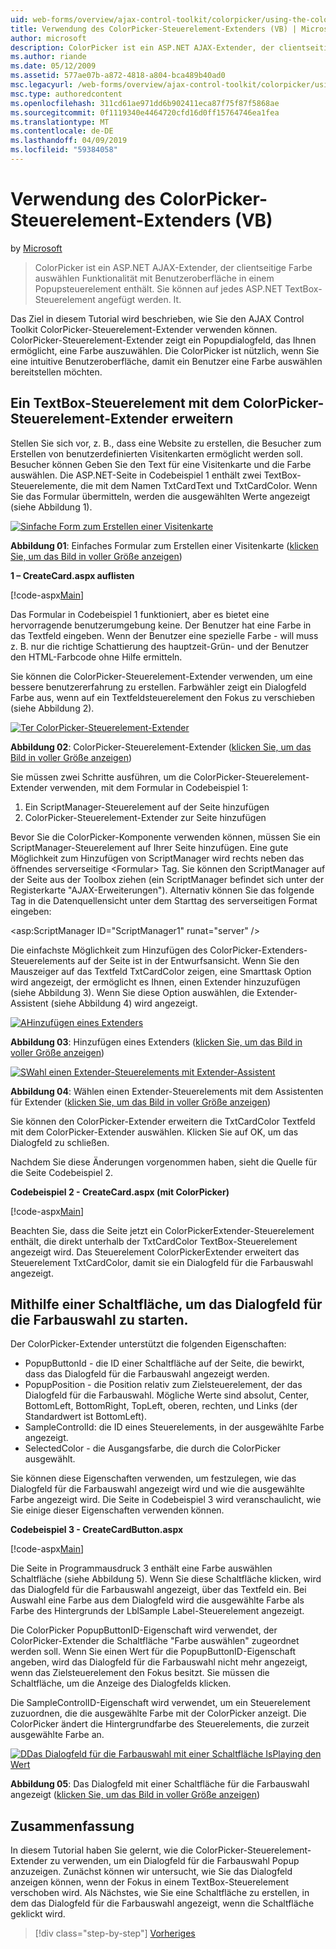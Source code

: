 ```yaml
---
uid: web-forms/overview/ajax-control-toolkit/colorpicker/using-the-colorpicker-control-extender-vb
title: Verwendung des ColorPicker-Steuerelement-Extenders (VB) | Microsoft-Dokumentation
author: microsoft
description: ColorPicker ist ein ASP.NET AJAX-Extender, der clientseitige Farbe auswählen Funktionalität mit Benutzeroberfläche in einem Popupsteuerelement enthält. Sie können jeder ASP.NET angefügt werden...
ms.author: riande
ms.date: 05/12/2009
ms.assetid: 577ae07b-a872-4818-a804-bca489b40ad0
msc.legacyurl: /web-forms/overview/ajax-control-toolkit/colorpicker/using-the-colorpicker-control-extender-vb
msc.type: authoredcontent
ms.openlocfilehash: 311cd61ae971dd6b902411eca87f75f87f5868ae
ms.sourcegitcommit: 0f1119340e4464720cfd16d0ff15764746ea1fea
ms.translationtype: MT
ms.contentlocale: de-DE
ms.lasthandoff: 04/09/2019
ms.locfileid: "59384058"
---
```

# <a name="using-the-colorpicker-control-extender-vb"></a>Verwendung des ColorPicker-Steuerelement-Extenders (VB)

by [Microsoft](https://github.com/microsoft)

> ColorPicker ist ein ASP.NET AJAX-Extender, der clientseitige Farbe auswählen Funktionalität mit Benutzeroberfläche in einem Popupsteuerelement enthält. Sie können auf jedes ASP.NET TextBox-Steuerelement angefügt werden. It.


Das Ziel in diesem Tutorial wird beschrieben, wie Sie den AJAX Control Toolkit ColorPicker-Steuerelement-Extender verwenden können. ColorPicker-Steuerelement-Extender zeigt ein Popupdialogfeld, das Ihnen ermöglicht, eine Farbe auszuwählen. Die ColorPicker ist nützlich, wenn Sie eine intuitive Benutzeroberfläche, damit ein Benutzer eine Farbe auswählen bereitstellen möchten.

## <a name="extending-a-textbox-control-with-the-colorpicker-control-extender"></a>Ein TextBox-Steuerelement mit dem ColorPicker-Steuerelement-Extender erweitern

Stellen Sie sich vor, z. B., dass eine Website zu erstellen, die Besucher zum Erstellen von benutzerdefinierten Visitenkarten ermöglicht werden soll. Besucher können Geben Sie den Text für eine Visitenkarte und die Farbe auswählen. Die ASP.NET-Seite in Codebeispiel 1 enthält zwei TextBox-Steuerelemente, die mit dem Namen TxtCardText und TxtCardColor. Wenn Sie das Formular übermitteln, werden die ausgewählten Werte angezeigt (siehe Abbildung 1).


[![Sinfache Form zum Erstellen einer Visitenkarte](using-the-colorpicker-control-extender-vb/_static/image1.jpg)](using-the-colorpicker-control-extender-vb/_static/image1.png)

**Abbildung 01**: Einfaches Formular zum Erstellen einer Visitenkarte ([klicken Sie, um das Bild in voller Größe anzeigen](using-the-colorpicker-control-extender-vb/_static/image2.png))


**1 – CreateCard.aspx auflisten**

[!code-aspx[Main](using-the-colorpicker-control-extender-vb/samples/sample1.aspx)]

Das Formular in Codebeispiel 1 funktioniert, aber es bietet eine hervorragende benutzerumgebung keine. Der Benutzer hat eine Farbe in das Textfeld eingeben. Wenn der Benutzer eine spezielle Farbe - will muss z. B. nur die richtige Schattierung des hauptzeit-Grün- und der Benutzer den HTML-Farbcode ohne Hilfe ermitteln.

Sie können die ColorPicker-Steuerelement-Extender verwenden, um eine bessere benutzererfahrung zu erstellen. Farbwähler zeigt ein Dialogfeld Farbe aus, wenn auf ein Textfeldsteuerelement den Fokus zu verschieben (siehe Abbildung 2).


[![Ter ColorPicker-Steuerelement-Extender](using-the-colorpicker-control-extender-vb/_static/image2.jpg)](using-the-colorpicker-control-extender-vb/_static/image3.png)

**Abbildung 02**: ColorPicker-Steuerelement-Extender ([klicken Sie, um das Bild in voller Größe anzeigen](using-the-colorpicker-control-extender-vb/_static/image4.png))


Sie müssen zwei Schritte ausführen, um die ColorPicker-Steuerelement-Extender verwenden, mit dem Formular in Codebeispiel 1:

1. Ein ScriptManager-Steuerelement auf der Seite hinzufügen
2. ColorPicker-Steuerelement-Extender zur Seite hinzufügen

Bevor Sie die ColorPicker-Komponente verwenden können, müssen Sie ein ScriptManager-Steuerelement auf Ihrer Seite hinzufügen. Eine gute Möglichkeit zum Hinzufügen von ScriptManager wird rechts neben das öffnendes serverseitige &lt;Formular&gt; Tag. Sie können den ScriptManager auf der Seite aus der Toolbox ziehen (ein ScriptManager befindet sich unter der Registerkarte "AJAX-Erweiterungen"). Alternativ können Sie das folgende Tag in die Datenquellensicht unter dem Starttag des serverseitigen Format eingeben:

&lt;asp:ScriptManager ID="ScriptManager1" runat="server" /&gt;

Die einfachste Möglichkeit zum Hinzufügen des ColorPicker-Extenders-Steuerelements auf der Seite ist in der Entwurfsansicht. Wenn Sie den Mauszeiger auf das Textfeld TxtCardColor zeigen, eine Smarttask Option wird angezeigt, der ermöglicht es Ihnen, einen Extender hinzuzufügen (siehe Abbildung 3). Wenn Sie diese Option auswählen, die Extender-Assistent (siehe Abbildung 4) wird angezeigt.


[![AHinzufügen eines Extenders](using-the-colorpicker-control-extender-vb/_static/image3.jpg)](using-the-colorpicker-control-extender-vb/_static/image5.png)

**Abbildung 03**: Hinzufügen eines Extenders ([klicken Sie, um das Bild in voller Größe anzeigen](using-the-colorpicker-control-extender-vb/_static/image6.png))


[![SWahl einen Extender-Steuerelements mit Extender-Assistent](using-the-colorpicker-control-extender-vb/_static/image4.jpg)](using-the-colorpicker-control-extender-vb/_static/image7.png)

**Abbildung 04**: Wählen einen Extender-Steuerelements mit dem Assistenten für Extender ([klicken Sie, um das Bild in voller Größe anzeigen](using-the-colorpicker-control-extender-vb/_static/image8.png))


Sie können den ColorPicker-Extender erweitern die TxtCardColor Textfeld mit dem ColorPicker-Extender auswählen. Klicken Sie auf OK, um das Dialogfeld zu schließen.

Nachdem Sie diese Änderungen vorgenommen haben, sieht die Quelle für die Seite Codebeispiel 2.

**Codebeispiel 2 - CreateCard.aspx (mit ColorPicker)**

[!code-aspx[Main](using-the-colorpicker-control-extender-vb/samples/sample2.aspx)]

Beachten Sie, dass die Seite jetzt ein ColorPickerExtender-Steuerelement enthält, die direkt unterhalb der TxtCardColor TextBox-Steuerelement angezeigt wird. Das Steuerelement ColorPickerExtender erweitert das Steuerelement TxtCardColor, damit sie ein Dialogfeld für die Farbauswahl angezeigt.

## <a name="using-a-button-to-launch-the-color-picker-dialog"></a>Mithilfe einer Schaltfläche, um das Dialogfeld für die Farbauswahl zu starten.

Der ColorPicker-Extender unterstützt die folgenden Eigenschaften:

- PopupButtonId - die ID einer Schaltfläche auf der Seite, die bewirkt, dass das Dialogfeld für die Farbauswahl angezeigt werden.
- PopupPosition - die Position relativ zum Zielsteuerelement, der das Dialogfeld für die Farbauswahl. Mögliche Werte sind absolut, Center, BottomLeft, BottomRight, TopLeft, oberen, rechten, und Links (der Standardwert ist BottomLeft).
- SampleControlId: die ID eines Steuerelements, in der ausgewählte Farbe angezeigt.
- SelectedColor - die Ausgangsfarbe, die durch die ColorPicker ausgewählt.

Sie können diese Eigenschaften verwenden, um festzulegen, wie das Dialogfeld für die Farbauswahl angezeigt wird und wie die ausgewählte Farbe angezeigt wird. Die Seite in Codebeispiel 3 wird veranschaulicht, wie Sie einige dieser Eigenschaften verwenden können.

**Codebeispiel 3 - CreateCardButton.aspx**

[!code-aspx[Main](using-the-colorpicker-control-extender-vb/samples/sample3.aspx)]

Die Seite in Programmausdruck 3 enthält eine Farbe auswählen Schaltfläche (siehe Abbildung 5). Wenn Sie diese Schaltfläche klicken, wird das Dialogfeld für die Farbauswahl angezeigt, über das Textfeld ein. Bei Auswahl eine Farbe aus dem Dialogfeld wird die ausgewählte Farbe als Farbe des Hintergrunds der LblSample Label-Steuerelement angezeigt.

Die ColorPicker PopupButtonID-Eigenschaft wird verwendet, der ColorPicker-Extender die Schaltfläche "Farbe auswählen" zugeordnet werden soll. Wenn Sie einen Wert für die PopupButtonID-Eigenschaft angeben, wird das Dialogfeld für die Farbauswahl nicht mehr angezeigt, wenn das Zielsteuerelement den Fokus besitzt. Sie müssen die Schaltfläche, um die Anzeige des Dialogfelds klicken.

Die SampleControlID-Eigenschaft wird verwendet, um ein Steuerelement zuzuordnen, die die ausgewählte Farbe mit der ColorPicker anzeigt. Die ColorPicker ändert die Hintergrundfarbe des Steuerelements, die zurzeit ausgewählte Farbe an.


[![DDas Dialogfeld für die Farbauswahl mit einer Schaltfläche IsPlaying den Wert](using-the-colorpicker-control-extender-vb/_static/image5.jpg)](using-the-colorpicker-control-extender-vb/_static/image9.png)

**Abbildung 05**: Das Dialogfeld mit einer Schaltfläche für die Farbauswahl angezeigt ([klicken Sie, um das Bild in voller Größe anzeigen](using-the-colorpicker-control-extender-vb/_static/image10.png))


## <a name="summary"></a>Zusammenfassung

In diesem Tutorial haben Sie gelernt, wie die ColorPicker-Steuerelement-Extender zu verwenden, um ein Dialogfeld für die Farbauswahl Popup anzuzeigen. Zunächst können wir untersucht, wie Sie das Dialogfeld anzeigen können, wenn der Fokus in einem TextBox-Steuerelement verschoben wird. Als Nächstes, wie Sie eine Schaltfläche zu erstellen, in dem das Dialogfeld für die Farbauswahl angezeigt, wenn die Schaltfläche geklickt wird.

> [!div class="step-by-step"]
> [Vorheriges](using-the-colorpicker-control-extender-cs.md)
